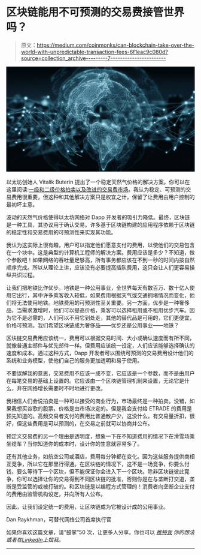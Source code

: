 # 区块链能用不可预测的交易费接管世界吗？

> 原文：<https://medium.com/coinmonks/can-blockchain-take-over-the-world-with-unpredictable-transaction-fees-6f1eac9c080d?source=collection_archive---------7----------------------->

![](img/3e3edda0151a953dd0bd8172ae4593e2.png)

以太坊创始人 Vitalik Buterin 提出了一个稳定天然气价格的解决方案。你可以在这里阅读:[一级和二级价格拍卖以及改进的交易费市场](https://ethresear.ch/t/first-and-second-price-auctions-and-improved-transaction-fee-markets/2410)。我认为稳定、可预测的交易费用很重要，但这种和其他解决方案只是权宜之计，保留了让费用由用户控制的最初坏主意。

波动的天然气价格使得以太坊网络对 Dapp 开发者的吸引力降低。最终，区块链是一种工具，其协议用于确认交易。许多基于区块链构建的应用程序依赖于区块链的稳定性和交易费用的可预测性来实现其功能。

我认为这实际上很有趣，用户可以指定他们愿意支付的费用，以使他们的交易包含在一个块中。这是典型的计算机工程师的解决方案。费用应该是多少？不知道，做个参数吧！如果网络的吞吐量足够高，所有事务都应该在不到一秒的时间内按自然顺序完成。所以从理论上讲，应该没有必要提高插队费用，这只会让人们更容易操纵共识过程。

让我们把地铁比作优步。地铁是一种公用事业，全世界每天有数百万、数十亿人使用它出行，其中许多乘客收入较低，如果费用根据天气或交通拥堵情况而变化，他们将无法使用地铁。地铁费用的可预测性至关重要。另一方面，优步是一种奢侈品，当需求激增时，他们可以提高价格，乘客可以选择租用或不租用优步汽车。因为它不是必需的，人们可以不用它到处走，其他的替代品是可用的，它们更便宜，价格可预测。我们希望区块链成为奢侈品——优步还是公用事业——地铁？

区块链交易费用应该统一，费用可以根据交易时间、大小或确认速度而有所不同，就像普通主邮件与优先邮件一样。但费用应该统一设定，人们应该能够选择确认的速度和成本。通过这种方式，Dapp 开发者可以围绕可预测的交易费用设计他们的系统和业务模型，使他们自己的服务更加透明和易于使用。

不要误解我的意思，交易费用不应该一成不变，它应该是一个参数，而不是由用户在每笔交易的基础上设置的。它应该由一个区块链管理机制来设置，无论它是什么，并在网络增长需要时不时地进行更改。

我相信人们会说拍卖是一种可以接受的商业行为，市场最终是一种拍卖。没错，如果我想买谷歌的股票，价格是由市场决定的。但是我会支付给 ETRADE 的费用是预先知道的。高频交易者支付的费用比普通散户少，这没什么，有交易量折扣，很好，但这些费用是可以预测的，在交易之前就可以协商并公布。

预定义交易费的另一个理由是透明度，想象一下在不知道费用的情况下在滑雪场乘坐缆车？当你知道你的成本时，设计你的生意就容易多了。

还有其他业务，如航空公司或酒店，费用每分钟都在变化。因为这些服务提供商相互竞争，所以它在那里行得通。在区块链的情况下，这不是一场竞争，你要么付钱，要么等待下一个区块，但不能保证你会进入下一个区块。除非区块链彼此竞争，你可以选择让你的交易得到不同区块链的批准，否则你是在与垄断打交道，垄断是受监管的或被打破的。和区块链是以编程方式管理的！消费者向垄断企业支付的费用由监管机构设定，并向所有人公布。

因此，让我们设定统一的费用，让区块链成为它被设计成的公用事业。

Dan Raykhman，可替代网络公司首席执行官

如果你喜欢这篇文章，请“鼓掌”50 次，让更多人分享。你也可以 [*推特我*](https://twitter.com/DaRaykhman) *你的想法或者在*[*LinkedIn*](https://www.linkedin.com/in/danraykhman/)*上找我。*

___________________________________________________________________